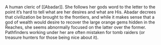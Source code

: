 A human cleric of [[Abadar]]. She follows her gods word to the letter to the point it’s hard to tell what are her desires and what are His. Abadar decrees that civilization be brought to the frontiers, and while it makes sense that a god of wealth would desire to recover the large orange gems hidden in the Reaches, she seems abnormally focused on the latter over the former. Pathfinders working under her are often mistaken for tomb raiders (or treasure hunters for those being nice about it).